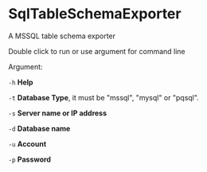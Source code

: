 # SqlTableSchemaExporter

A MSSQL table schema exporter

 Double click to run or use argument for command line

 Argument:

 `-h` **Help**

 `-t` **Database Type**, it must be "mssql", "mysql" or "pqsql".

 `-s` **Server name or IP address**

 `-d` **Database name**

 `-u` **Account**

 `-p` **Password**
